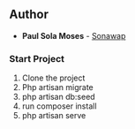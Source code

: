 ## Author
* **Paul Sola Moses** - [Sonawap](https://github.com/sonawap)

### Start Project

1. Clone the project
2. Php artisan migrate
3. php artisan db:seed
4. run composer install
5. php artisan serve
